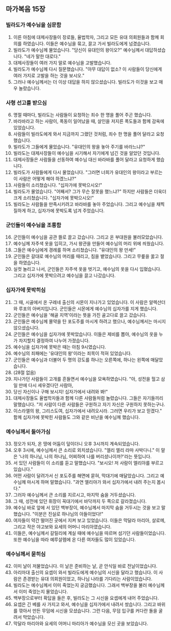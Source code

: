 ## 마가복음 15장

### 빌라도가 예수님을 심문함
1. 이른 아침에 대제사장들이 장로들, 율법학자, 그리고 모든 유대 의회원들과 함께 회의를 하였습니다. 이들은 예수님을 묶고, 끌고 가서 빌라도에게 넘겼습니다.
2. 빌라도가 예수님께 물었습니다. "당신이 유대인의 왕이오?" 예수님께서 대답하셨습니다. "네가 말한 대로다."
3. 대제사장들이 여러 가지 말로 예수님을 고발했습니다.
4. 빌라도가 예수님께 다시 질문했습니다. "아무 대답이 없소? 이 사람들이 당신에게 여러 가지로 고발을 하는 것을 보시오."
5. 그러나 예수님께서는 더 이상 대답을 하지 않으셨습니다. 빌라도가 이것을 보고 매우 놀랐습니다.
### 사형 선고를 받으심
6. 명절 때마다, 빌라도는 사람들이 요청하는 죄수 한 명을 풀어 주곤 했습니다.
7. 바라바라고 하는 사람이, 폭동이 일어났을 때, 살인을 저지른 폭도들과 함께 감옥에 있었습니다.
8. 사람들이 빌라도에게 와서 지금까지 그랬던 것처럼, 죄수 한 명을 풀어 달라고 요청했습니다.
9. 빌라도가 그들에게 물었습니다. "유대인의 왕을 놓아 주기를 바라느냐?"
10. 빌라도는 대제사장들이 예수님을 시기해서 자기에게 넘긴 것을 알았던 것입니다.
11. 대제사장들은 사람들을 선동하여 예수님 대신 바라바를 풀어 달라고 요청하게 했습니다.
12. 빌라도가 사람들에게 다시 물었습니다. "그러면 너희가 유대인의 왕이라고 부르는 이 사람은 어떻게 해야 하겠느냐?"
13. 사람들이 소리쳤습니다. "십자가에 못박으시오!"
14. 빌라도가 물었습니다. "어째서? 그가 무슨 잘못을 했느냐?" 하지만 사람들은 더욱더 크게 소리쳤습니다. "십자가에 못박으시오!"
15. 빌라도는 사람들을 만족시키려고 바라바를 놓아 주었습니다. 그리고 예수님을 채찍질하게 하고, 십자가에 못박도록 넘겨 주었습니다.
### 군인들이 예수님을 조롱함
16. 군인들이 예수님을 공관 뜰로 끌고 갔습니다. 그리고 온 부대원을 불러모았습니다.
17. 예수님께 자주색 옷을 입히고, 가시 왕관을 만들어 예수님의 머리 위에 씌웠습니다.
18. 그들은 예수님에게 경례를 하며 소리쳤습니다. "유대인의 왕 만세!"
19. 군인들은 갈대로 예수님의 머리를 때리고, 침을 뱉었습니다. 그리고 무릎을 꿇고 절을 하였습니다.
20. 실컷 놀리고 나서, 군인들은 자주색 옷을 벗기고, 예수님의 옷을 다시 입혔습니다. 그리고 십자가에 못박으려고 예수님을 끌고 나갔습니다.
### 십자가에 못박히심
21. 그 때, 시골에서 온 구레네 출신의 시몬이 지나가고 있었습니다. 이 사람은 알렉산더와 루포의 아버지입니다. 군인들은 시몬에게 예수님의 십자가를 지게 했습니다.
22. 군인들은 예수님을 '해골 지역'이라는 뜻을 가진 골고다로 끌고 갔습니다.
23. 군인들은 예수님께 몰약을 탄 포도주를 마시게 하려고 했으나, 예수님께서는 마시지 않으셨습니다.
24. 군인들은 예수님을 십자가에 못박았습니다. 이들은 제비를 뽑아, 예수님의 옷을 누가 차지할지 결정하여 나누어 가졌습니다.
25. 예수님을 십자가에 못박은 때는 아침 9시였습니다.
26. 예수님의 죄패에는 '유대인의 왕'이라는 죄목이 적혀 있었습니다.
27. 군인들은 예수님과 더불어 두 명의 강도를 하나는 오른쪽에, 하나는 왼쪽에 매달았습니다.
28. (28절 없음)
29. 지나가던 사람들이 고개를 흔들면서 예수님을 모욕하였습니다. "아, 성전을 헐고 삼 일 만에 다시 세우겠다던 사람아,
30. 당신 자신이나 구해 보시지! 십자가에서 내려와 봐!"
31. 대제사장들도 율법학자들과 함께 다른 사람들처럼 놀렸습니다. 그들은 자기들끼리 말했습니다. "저 사람이 다른 사람들은 구원하고 자기 자신은 구원하지 못하는구나.
32. 이스라엘의 왕, 그리스도여, 십자가에서 내려오시라. 그러면 우리가 보고 믿겠다." 함께 십자가에 못박힌 사람들도 그와 같은 비난을 예수님께 했습니다.
### 예수님께서 돌아가심
33. 정오가 되자, 온 땅에 어둠이 덮이더니 오후 3시까지 계속되었습니다.
34. 오후 3시에, 예수님께서 큰 소리로 외치셨습니다. "엘리 엘리 라마 사박다니." 이 말은 '나의 하나님, 나의 하나님, 어찌하여 나를 버리셨나이까?'라는 뜻입니다.
35. 서 있던 사람들이 이 소리를 듣고 말했습니다. "보시오! 저 사람이 엘리야를 부르고 있습니다."
36. 어떤 사람이 달려가서 신 포도주를 해면에 묻혀, 막대기에 매달았습니다. 그리고 예수님께 마시게 하며 말했습니다. "과연 엘리야가 와서 십자가에서 내려 주는지 봅시다."
37. 그러자 예수님께서 큰 소리를 지르시고, 마지막 숨을 거두셨습니다.
38. 그 때, 성전에 있던 휘장이 꼭대기에서 바닥까지 두 쪽으로 갈라졌습니다.
39. 예수님 바로 앞에 서 있던 백부장이, 예수님께서 마지막 숨을 거두시는 것을 보고 말했습니다. "이분은 진실로 하나님의 아들이었다!"
40. 여자들이 약간 떨어진 곳에서 지켜 보고 있었습니다. 이들은 막달라 마리아, 살로메, 그리고 작은 야고보와 요세의 어머니 마리아였습니다.
41. 이들은, 예수님께서 갈릴리에 계실 때에 예수님을 따르며 섬기던 사람들이었습니다. 또한 예수님을 따라 예루살렘에 온 다른 여자들도 많이 있었습니다.
### 예수님께서 묻히심
42. 이미 날이 저물었습니다. 이 날은 준비하는 날, 곧 안식일 바로 전날이었습니다.
43. 아리마대 출신의 요셉이 와서 빌라도에게 예수님의 시신을 달라고 했습니다. 이 사람은 존경받는 유대 의회원이었고, 하나님 나라를 기다리는 사람이었습니다.
44. 빌라도는 예수님께서 이미 죽었는지 궁금했습니다. 그래서 백부장을 불러 예수님께서 이미 죽었는지 물었습니다.
45. 백부장으로부터 확답을 들은 후, 빌라도는 그 시신을 요셉에게 내어 주었습니다.
46. 요셉은 긴 베를 사 가지고 와서, 예수님을 십자가에서 내려서 쌌습니다. 그리고 바위를 깎아서 만든 무덤에 시신을 모셨습니다. 그런 다음, 무덤 입구를 커다란 돌을 굴려서 막았습니다.
47. 막달라 마리아와 요세의 어머니 마리아가 예수님을 모신 곳을 보았습니다.